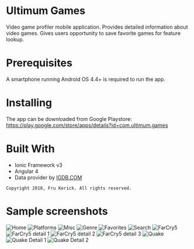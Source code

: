 # Ultimum Games
Video game profiler mobile application.
Provides detailed information about video games.
Gives users opportunity to save favorite games for feature lookup.

# Prerequisites
A smartphone running Android OS 4.4+ is required to run the app. 

# Installing
The app can be downloaded from Google Playstore: https://play.google.com/store/apps/details?id=com.ultimum.games

# Built With
* Ionic Framework v3
* Angular 4
* Data provider by [IGDB.COM](http://igdb.com/)

`Copyright 2018, Fru Kerick. All rights reserved.`

# Sample screenshots
![Home](/screenshots/home.png)
![Platforms](/screenshots/platforms.png)
![Misc](/screenshots/misc.png)
![Genre](/screenshots/genre.png)
![Favorites](/screenshots/favs.png)
![Search](/screenshots/search.png)
![FarCry5](/screenshots/farcry5.png)
![FarCry5 detail 1](/screenshots/farcryd1.png)
![FarCry5 detail 2](/screenshots/farcryd2.png)
![FarCry5 detail 3](/screenshots/farcryd3.png)
![Quake](/screenshots/quake.png)
![Quake Detail 1](/screenshots/quaked1.png)
![Quake Detail 2](/screenshots/quaked2.png)